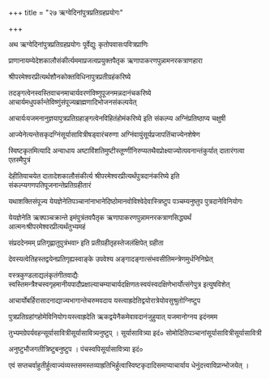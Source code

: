 +++
title = "२७ ऋग्वेदिनांपुत्रप्रतिग्रहप्रयोगः"

+++

अथ ऋग्वेदिनांपुत्रप्रतिग्रहप्रयोगः पूर्वेद्युः कृतोपवासःपवित्रप्राणिः

प्राणानायम्येदेशकालौसंकीर्त्यममाप्रजत्वप्रयुक्तपैतृक ऋणापाकरणपुन्नामनरकत्राणहारा

श्रीपरमेश्वरप्रीत्यर्थशौनकोक्तविधिनापुत्रप्रतीग्रहंकरिष्ये

तदङ्गत्वेनस्वस्तिवाचनमाचार्यवरणंविष्णुपूजनमन्नदानंचकरिष्ये आचार्यमधुपर्कान्तेविष्णुंसंपूज्यब्राह्मणादिभोजनसंकल्पयेत्

आचार्यःयजमनानुज्ञयापुत्रप्रतिग्रहाङ्गत्वेनविहितंहोमंकरिष्ये इति संकल्प्य अग्निंप्रतिष्ठाप्य चक्षुषी

आज्येनेत्यन्तेसकृदग्निंसूर्यासावित्रीषड्‌वारंचरुणा अग्निंवायुंसूर्यप्रजापतिंचाज्येनशेषेण

स्विष्टकृतमित्यादि अन्वाधाय अष्टाविंशतिमुष्टीस्तूण्णींनिरुप्यतथैवप्रोक्ष्याज्योत्पवनान्तंकुर्यात् दातारंगत्वा एतस्मैपुत्रं

देहीतियाचयेत दातादेशकालौसंकीर्त्य श्रीपरमेश्वरप्रीत्यर्थंपुत्रदानंकरिष्ये इति संकल्प्यगणपतिपूजनान्तेप्रतिग्रहीतारं

यथाशक्तिसंपूज्य येयज्ञेनेतिपञ्चानांनाभानेदिष्ठोमानवोविश्वेदेवास्त्रिष्टुप पञ्चम्यनुष्तुप पुत्रदानेविनियोगः

येयज्ञेनेति ऋक्पञ्चक्रान्ते इमंपुत्रंतवपैतृक ऋणापाकरणपुन्नामनरकत्राणसिद्ध्यर्थं आत्मनःश्रीपरमेश्वरप्रीत्यर्थंतुभ्यमहं

संप्रददेनमम् प्रतिगृह्णातुपुत्रंभवान्‍ इति प्रतीग्रहीतृहस्तेजलंक्षिपेत् ग्रहीता

देवस्यत्वेतिहस्तद्वयेनप्रतिगृह्यस्वाङ्के उपवेश्य अङ्गादङ्गात्संभवसीतिमन्त्रेणमुर्धनिनिघ्रेत्

वस्त्रकुण्डलाद्यलंकृतंगीतवाद्यैः स्वस्तिमन्त्रैश्चस्वगृहमानीयपादौप्रक्षाल्याचम्याचार्यदक्षिणतःस्वयंस्वदक्षिणेभार्योत्संगेपुत्र इत्युषविशेत्

आचार्योबर्हिरासादनाद्याज्यभागान्तेचरुमवदाय यस्त्वाह्रदेतिद्वयोरात्रेयोवसुश्रुतोग्निष्टुप

पुत्रप्रतिग्रहांगहोमेविनियोगःयस्त्वाह्रदेति ऋकद्वयेनैकमेवावदानंजुहुयात् यजमानोग्नय इदंनमम

तुभ्यमग्रेपर्यवहन्सूर्यासावित्रीसूर्यासावित्र्यनुष्टुप् । सूर्यासावित्र्या इदं० सोमोदितिपञ्चानांसूर्यासावित्रीसूर्यासावित्री

अनुष्टुभौजगतीत्रिष्टुबनुष्टुप । पंचस्वपिसूर्यासावित्र्या इदं०

एवं सप्तचर्वाहुतीर्हुत्वाज्यंव्यस्तसमस्तव्याह्रतिभिर्हुत्वास्विष्टकृदादिसमाप्याचार्याय धेनुंदत्त्वाविप्रान्भोजयेत् ।
